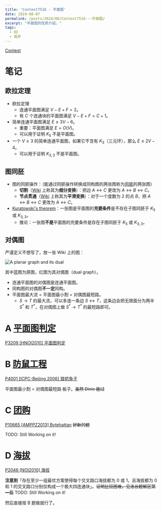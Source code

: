 ```yaml
---
title: 'Contest7516 - 平面图'
date: 2024-08-07
permalink: /posts/2024/08/Contest7516---平面图/
excerpt: "平面图的性质介绍。"
tags:
  - OI
  - 高开
---
```


[Contest](https://www.xmoj.tech/contest.php?cid=7516)

# 笔记

## 欧拉定理

- 欧拉定理
  - 连通平面图满足 $V - E + F = 2$。
  - 有 $C$ 个连通块的平面图满足 $V - E + F = C + 1$。
- 简单连通平面图满足 $E \le 3V - 6$。
  - 重要：平面图满足 $E = O(V)$。
  - 可以用于证明 $K_5$ 不是平面图。
- 一个 $V \ge 3$ 的简单连通平面图，如果它不含有 $K_3$（三元环），那么 $E \le 2V-4$。
  - 可以用于证明 $K_{3,3}$ 不是平面图。

## 图同胚

- 图的同胚操作：（能通过同胚操作转换成同构图的两张图称为[同胚](https://en.wikipedia.org/wiki/Homeomorphism_(graph_theory))的两张图）
  - **切割**（[Wiki](https://zh.wikipedia.org/wiki/%E7%BB%86%E5%88%86_(%E5%9B%BE%E8%AE%BA)) 上称其为**细分变换**）：把边 $A \leftrightarrow C$ 更改为 $A \leftrightarrow B \leftrightarrow C$。
  - **节点贯通**（[Wiki](https://zh.wikipedia.org/wiki/%E7%BB%86%E5%88%86_(%E5%9B%BE%E8%AE%BA)) 上称其为**平滑变换**）：对于一个度数为 $2$ 的点 $B$，把 $A \leftrightarrow B \leftrightarrow C$ 更改为 $A \leftrightarrow C$。
- [Kuratowski's theorem](https://en.wikipedia.org/wiki/Kuratowski%27s_theorem)：一张图是平面图的**充要条件**是不存在子图同胚于 $K_5$ 或 $K_{3,3}$。
  - 推论：一张图**不是**平面图的充要条件是存在子图同胚于 $K_5$ 或 $K_{3,3}$。

## 对偶图

严谨定义不想写了，放一张 Wiki 上的图：

![A planar graph and its dual](https://upload.wikimedia.org/wikipedia/commons/thumb/1/15/Dual_graphs.svg/100px-Dual_graphs.svg.png)

其中蓝图为原图，红图为其对偶图（dual graph）。

- 连通平面图的对偶图是连通平面图。
- 同构图的对偶图**不一定**同构。
- 平面图最大流 = 平面图最小割 = 对偶图最短路。
  - $S \rightarrow T$ 的最大流，可以多连一条边 $S \leftrightarrow T$，这条边会把无限面分为两半 $S^*$ 和 $T^*$，在对偶图上做 $S^* \rightarrow T^*$ 的最短路即可。

# A [平面图判定](https://www.xmoj.tech/problem.php?id=4590)

[P3209 [HNOI2010] 平面图判定](https://www.luogu.com.cn/problem/P3209)

# B [防鼠工程](https://www.xmoj.tech/problem.php?id=2229)

[P4001 [ICPC-Beijing 2006] 狼抓兔子](https://www.luogu.com.cn/problem/P4001)

平面图最小割 = 对偶图最短路 板子。~~虽然 Dinic 能过~~

# C [团购](https://www.xmoj.tech/problem.php?id=5959)

[P10665 [AMPPZ2013] Bytehattan](https://www.luogu.com.cn/problem/P10665) ~~好新的题~~

TODO: Still Working on it!

# D [海拔](https://www.xmoj.tech/problem.php?id=1523)

[P2046 [NOI2010] 海拔](https://www.luogu.com.cn/problem/P2046)

**注意到**「存在至少一组最优方案使得每个交叉路口海拔都为 $0$ 或 $1$，且海拔都为 $0$ 和 $1$ 的交叉路口分别仅构成一个极大四连通块」。~~证明比较困难，见洛谷题解区第一篇~~ TODO: Still Working on it!

然后直接按 B 题做就行了。